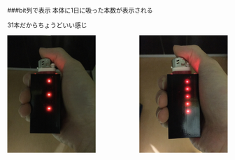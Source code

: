 ###bit列で表示
本体に1日に吸った本数が表示される

31本だからちょうどいい感じ


<img src="slides/bit3.jpg" style="float:left; width:40%">
<img src="slides/bit5.jpg" style="float:right; width:40%">
